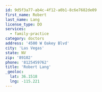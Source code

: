 ```yaml
---
id: 9d5f3a77-ab4c-4f12-a0b1-8c6e7682de09
first_name: Robert
last_name: Lang
license_type: DO
services:
  - family-practice
category: doctors
address: '4500 W Oakey Blvd'
city: 'Las Vegas'
state: NV
zip: '89102'
phone: '8125459762'
title: 'Robert Lang'
_geoloc:
  lat: 36.1518
  lng: -115.221
---
```


